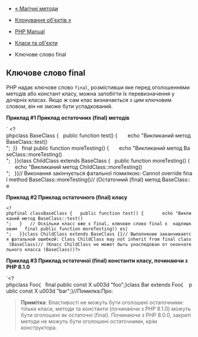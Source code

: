 - [« Магічні методи](language.oop5.magic.md)
- [Клонування об'єктів »](language.oop5.cloning.md)

- [PHP Manual](index.md)
- [Класи та об'єкти](language.oop5.md)
- Ключове слово final

## Ключове слово final

PHP надає ключове слово `final`, розмістивши яке перед
оголошеннями методів або констант класу, можна запобігти їх
перевизначення у дочірніх класах. Якщо ж сам клас визначається з
цим ключовим словом, він не зможе бути успадкований.

**Приклад #1 Приклад остаточних (final) методів**

` <?phpclass BaseClass {   public function test() {       echo "Викликаний метод BaseClass::test()
";  }}   final public function moreTesting() {       echo "Викликаний метод BaseClass::moreTesting()
";   }}class ChildClass extends BaseClass {   public function moreTesting() {       echo "Викликаний метод ChildClass::moreTesting()
";   }}// Виконання закінчується фатальної помилкою: Cannot override final method BaseClass::moreTesting()// (Остаточний (final) метод BaseClass:: e

**Приклад #2 Приклад остаточного (final) класу**

` <?phpfinal classBaseClass {   public function test() {       echo "Викликаний метод BaseClass::test()
";   }   // Оскільки класс вже є final, ключове слово final є  надлишковим   final public function moreTesting() es|
";   }}class ChildClass extends BaseClass {}// Выполнение заканчивается фатальной ошибкой: Class ChildClass may not inherit from final class (BaseClass)// (Класс ChildClass не может быть унаследован от окончательного класса (BaseClass))?> `

**Приклад #3 Приклад остаточної (final) константи класу, починаючи з PHP
8.1.0**

`<?phpclass Foo{   final public const X u003d "foo";}class Bar extends Foo{    public const X u003d "bar";}//Помилка:Про:

> **Примітка**: Властивості не можуть бути оголошені остаточними: тільки
> класи, методи та константи (починаючи з PHP 8.1.0) можуть бути оголошені
> як остаточні (final). Починаючи з PHP 8.0.0, закриті методи не
> можуть бути оголошені остаточними, крім конструктора.
